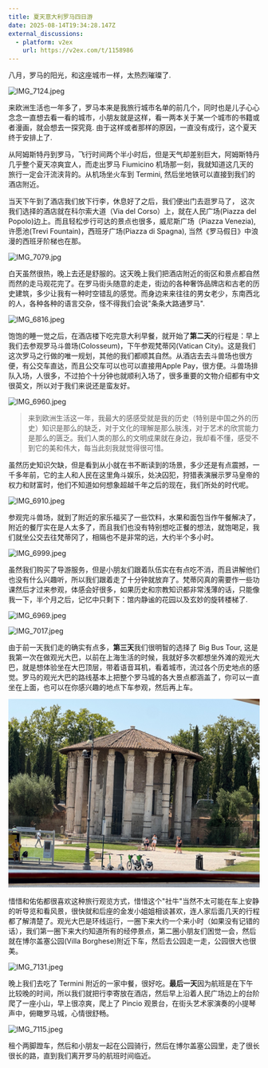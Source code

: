 ```yaml
---
title: 夏天意大利罗马四日游
date: 2025-08-14T19:34:28.147Z
external_discussions:
  - platform: v2ex
    url: https://v2ex.com/t/1158986
---
```



八月，罗马的阳光，和这座城市一样，太热烈璀璨了.

![IMG_7124.jpeg](https://github.com/metrue/Cofe/blob/main/assets/images/2025-09-12/1757707004060.jpeg?raw=true)

来欧洲生活也一年多了，罗马本来是我旅行城市名单的前几个，同时也是儿子心心念念一直想去看一看的城市，小朋友就是这样，看一两本关于某一个城市的书籍或者漫画，就会想去一探究竟. 
由于这样或者那样的原因，一直没有成行，这个夏天终于安排上了.

从阿姆斯特丹到罗马，飞行时间两个半小时后，但是天气却差别巨大，阿姆斯特丹几乎整个夏天凉爽宜人，而走出罗马 Fiumicino 机场那一刻，我就知道这几天的旅行一定会汗流浃背的。从机场坐火车到 Termini, 然后坐地铁可以直接到我们的酒店附近。

当天下午到了酒店我们放下行李，休息好了之后，我们便出门去逛罗马了， 这次我们选择的酒店就在科尔索大道（Via del Corso）上，就在人民广场(Piazza del Popolo)边上。而且轻松步行可达的景点也很多，威尼斯广场（Piazza Venezia), 许愿池(Trevi Fountain)，西班牙广场(Piazza di Spagna), 当然《罗马假日》中浪漫的西班牙阶梯也在那。

![IMG_7079.jpg](https://github.com/metrue/Cofe/blob/main/assets/images/2025-09-12/1757710216692.jpg?raw=true)

白天虽然很热，晚上去还是舒服的。这天晚上我们把酒店附近的街区和景点都自然而然的走马观花完了。在罗马街头随意的走走，街边的各种奢饰品牌店和古老的历史建筑，多少让我有一种时空错乱的感觉。而身边来来往往的男女老少，东南西北的人，各种各种的语言交杂，怪不得我们会说"条条大路通罗马".  

![IMG_6816.jpeg](https://github.com/metrue/Cofe/blob/main/assets/images/2025-09-12/1757709626143.jpeg?raw=true)

饱饱的睡一觉之后，在酒店楼下吃完意大利早餐，就开始了**第二天**的行程是：早上我们去参观罗马斗兽场(Colosseum)，下午参观梵蒂冈(Vatican City)。这是我们这次罗马之行做的唯一规划，其他的我们都顺其自然。从酒店去去斗兽场也很方便，有公交车直达，而且公交车可以也可以直接用Apple Pay，很方便。斗兽场排队入场，人很多，不过拍个十分钟也就顺利入场了，很多重要的文物介绍都有中文很英文，所以对于我们来说还是蛮友好。

![IMG_6960.jpeg](https://github.com/metrue/Cofe/blob/main/assets/images/2025-09-12/1757712159565.jpeg?raw=true)

> 来到欧洲生活这一年，我最大的感感受就是我的历史（特别是中国之外的历史）知识是那么的缺乏，对于文化的理解是那么肤浅，对于艺术的欣赏能力是那么的匮乏。我们人类的那么的文明成果就在身边，我却看不懂，感受不到它的美和伟大，每当此刻我就觉得很可惜。

虽然历史知识欠缺，但是看到从小就在书不断读到的场景，多少还是有点震撼，一千多年前，它的主人和人民在这里角斗娱乐，处决囚犯，狩猎表演展示罗马皇帝的权力和财富时，他们不知道如何想象超越千年之后的现在，我们所处的时代呢。

![IMG_6910.jpeg](https://github.com/metrue/Cofe/blob/main/assets/images/2025-09-12/1757711422684.jpeg?raw=true)

参观完斗兽场，就到了附近的家乐福买了一些饮料，水果和面包当作午餐解决了，附近的餐厅实在是人太多了，而且我们也没有特别想吃正餐的想法，就饱喝足，我们就坐公交去往梵蒂冈了，相隔也不是非常的远，大约半个多小时。

![IMG_6999.jpeg](https://github.com/metrue/Cofe/blob/main/assets/images/2025-09-12/1757712565490.jpeg?raw=true)

虽然我们购买了导游服务，但是小朋友们跟着队伍实在有点吃不消，而且讲解他们也没有什么兴趣听，所以我们跟着走了十分钟就放弃了。梵蒂冈真的需要作一些功课然后才过来参观，体感会好很多，如果历史和宗教知识都非常浅薄的话，只能像我一下，半个月之后，记忆中只剩下：馆内静谧的花园以及玄妙的旋转楼梯了.

![IMG_6969.jpeg](https://github.com/metrue/Cofe/blob/main/assets/images/2025-09-12/1757712192780.jpeg?raw=true)

![IMG_7017.jpeg](https://github.com/metrue/Cofe/blob/main/assets/images/2025-09-12/1757712512938.jpeg?raw=true)

由于前一天我们走的确实有点多，**第三天**我们很明智的选择了 Big Bus Tour, 这是我第一次在做观光大巴，以前在上海生活的时候，我就好多次都想坐外滩的观光大巴，就是想体验坐在大巴顶层，带着语音耳机，看着城市，流过各个历史地点的感觉。罗马的观光大巴的路线基本上把整个罗马城的各大景点都涵盖了，你可以一直坐在上面，也可以在你感兴趣的地点下车参观，然后再上车。

![IMG_7040.jpeg](https://github.com/metrue/Cofe/blob/main/assets/images/2025-09-12/1757713047174.jpeg?raw=true)

惜惜和佑佑都很喜欢这种旅行观览方式，惜惜这个"社牛"当然不太可能在车上安静的听导览和看风景，很快就和后座的金发小姐姐相谈甚欢，连人家后面几天的行程都了解清楚了。观光大巴是环线运行，一圈下来大约一个来小时（如果没有记错的话），我们第一圈下来大约知道所有的经停景点，第二圈小朋友们困觉一会，然后就在博尔盖塞公园(Villa Borghese)附近下车，然后去公园走一走，公园很大也很美。

![IMG_7131.jpeg](https://github.com/metrue/Cofe/blob/main/assets/images/2025-09-12/1757713422587.jpeg?raw=true)

晚上我们去吃了 Termini 附近的一家中餐，很好吃。**最后一天**因为航班是在下午比较晚的时间，所以我们就把行李寄放在酒店，然后早上沿着人民广场边上的台阶爬了一座小山，早上很凉爽，爬上了 Pincio 观景台，在街头艺术家演奏的小提琴声中，俯瞰罗马城，心情很舒畅。

![IMG_7115.jpeg](https://github.com/metrue/Cofe/blob/main/assets/images/2025-09-12/1757714394242.jpeg?raw=true)

租个两脚蹬车，然后和小朋友一起在公园骑行，然后在博尔盖塞公园里，走了很长很长的路，直到我们离开罗马的航班时间临近。